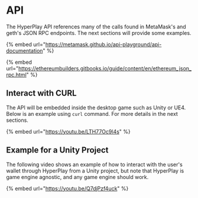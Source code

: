 # API

The HyperPlay API references many of the calls found in MetaMask's and geth's JSON RPC endpoints. The next sections will provide some examples.

{% embed url="https://metamask.github.io/api-playground/api-documentation" %}

{% embed url="https://ethereumbuilders.gitbooks.io/guide/content/en/ethereum_json_rpc.html" %}

## Interact with CURL

The API will be embedded inside the desktop game such as Unity or UE4. Below is an example using `curl` command. For more details in the next sections.

{% embed url="https://youtu.be/LTH77Oc9l4s" %}

## Example for a Unity Project

The following video shows an example of how to interact with the user's wallet through HyperPlay from a Unity project, but note that HyperPlay is game engine agnostic, and any game engine should work.

{% embed url="https://youtu.be/Q7djPzf4uck" %}
